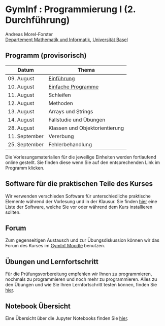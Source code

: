 # GymInf : Programmierung I (2. Durchführung)

Andreas Morel-Forster <br/>
[Departement Mathematik und Informatik](https://dmi.unibas.ch), [Universität Basel](https://unibas.ch)

## Programm (provisorisch)

| Datum      | Thema  |
|----------- |--------|
| 09. August | [Einführung](block1/index.md) |
| 10. August | [Einfache Programme](block2/index.md) |
| 11. August | Schleifen |
| 12. August | Methoden |
| 13. August | Arrays und Strings |
| 14. August | Fallstudie und Übungen |
| 28. August | Klassen und Objektorientierung |
| 11. September | Vererbung |
| 25. September | Fehlerbehandlung |


Die Vorlesungsmaterialien für die jeweilige Einheiten werden fortlaufend online gestellt. Sie finden diese wenn Sie auf den entsprechenden Link im Programm klicken.

## Software für die praktischen Teile des Kurses

Wir verwenden verschieden Software für unterschiedliche praktische Elemente während der Vorlesung und in der Klausur. Sie finden [hier](./software.md) eine Liste der Software, welche Sie vor oder während dem Kurs installieren sollten.

## Forum

Zum gegenseitigen Austausch und zur Übungsdiskussion können wir das Forum des Kurses im [GymInf Moodle](https://moodle.unifr.ch/mod/forum/view.php?id=924407) benutzen. 

## Übungen und Lernfortschritt

Für die Prüfungsvorbereitung empfehlen wir Ihnen zu programmieren, nochmals zu programmieren und noch mehr zu programmieren. Alles zu den Übungen und wie Sie Ihren Lernfortschritt testen können, finden Sie [hier](./uebungen.md).

## Notebook Übersicht

Eine Übersicht über die Jupyter Notebooks finden Sie [hier](./notebooks.md).